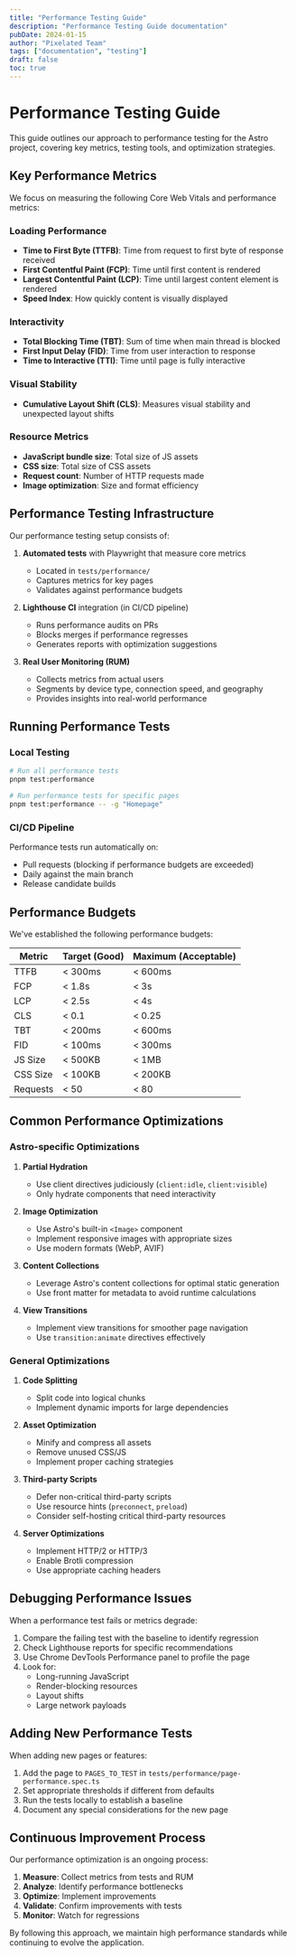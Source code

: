 ```yaml
---
title: "Performance Testing Guide"
description: "Performance Testing Guide documentation"
pubDate: 2024-01-15
author: "Pixelated Team"
tags: ["documentation", "testing"]
draft: false
toc: true
---
```


# Performance Testing Guide

This guide outlines our approach to performance testing for the Astro project, covering key metrics, testing tools, and optimization strategies.

## Key Performance Metrics

We focus on measuring the following Core Web Vitals and performance metrics:

### Loading Performance

- **Time to First Byte (TTFB)**: Time from request to first byte of response received
- **First Contentful Paint (FCP)**: Time until first content is rendered
- **Largest Contentful Paint (LCP)**: Time until largest content element is rendered
- **Speed Index**: How quickly content is visually displayed

### Interactivity

- **Total Blocking Time (TBT)**: Sum of time when main thread is blocked
- **First Input Delay (FID)**: Time from user interaction to response
- **Time to Interactive (TTI)**: Time until page is fully interactive

### Visual Stability

- **Cumulative Layout Shift (CLS)**: Measures visual stability and unexpected layout shifts

### Resource Metrics

- **JavaScript bundle size**: Total size of JS assets
- **CSS size**: Total size of CSS assets
- **Request count**: Number of HTTP requests made
- **Image optimization**: Size and format efficiency

## Performance Testing Infrastructure

Our performance testing setup consists of:

1. **Automated tests** with Playwright that measure core metrics
   - Located in `tests/performance/`
   - Captures metrics for key pages
   - Validates against performance budgets

2. **Lighthouse CI** integration (in CI/CD pipeline)
   - Runs performance audits on PRs
   - Blocks merges if performance regresses
   - Generates reports with optimization suggestions

3. **Real User Monitoring (RUM)**
   - Collects metrics from actual users
   - Segments by device type, connection speed, and geography
   - Provides insights into real-world performance

## Running Performance Tests

### Local Testing

```bash
# Run all performance tests
pnpm test:performance

# Run performance tests for specific pages
pnpm test:performance -- -g "Homepage"
```

### CI/CD Pipeline

Performance tests run automatically on:

- Pull requests (blocking if performance budgets are exceeded)
- Daily against the main branch
- Release candidate builds

## Performance Budgets

We've established the following performance budgets:

| Metric | Target (Good) | Maximum (Acceptable) |
|--------|---------------|----------------------|
| TTFB   | < 300ms       | < 600ms              |
| FCP    | < 1.8s        | < 3s                 |
| LCP    | < 2.5s        | < 4s                 |
| CLS    | < 0.1         | < 0.25               |
| TBT    | < 200ms       | < 600ms              |
| FID    | < 100ms       | < 300ms              |
| JS Size| < 500KB       | < 1MB                |
| CSS Size| < 100KB      | < 200KB              |
| Requests| < 50         | < 80                 |

## Common Performance Optimizations

### Astro-specific Optimizations

1. **Partial Hydration**
   - Use client directives judiciously (`client:idle`, `client:visible`)
   - Only hydrate components that need interactivity

2. **Image Optimization**
   - Use Astro's built-in `<Image>` component
   - Implement responsive images with appropriate sizes
   - Use modern formats (WebP, AVIF)

3. **Content Collections**
   - Leverage Astro's content collections for optimal static generation
   - Use front matter for metadata to avoid runtime calculations

4. **View Transitions**
   - Implement view transitions for smoother page navigation
   - Use `transition:animate` directives effectively

### General Optimizations

1. **Code Splitting**
   - Split code into logical chunks
   - Implement dynamic imports for large dependencies

2. **Asset Optimization**
   - Minify and compress all assets
   - Remove unused CSS/JS
   - Implement proper caching strategies

3. **Third-party Scripts**
   - Defer non-critical third-party scripts
   - Use resource hints (`preconnect`, `preload`)
   - Consider self-hosting critical third-party resources

4. **Server Optimizations**
   - Implement HTTP/2 or HTTP/3
   - Enable Brotli compression
   - Use appropriate caching headers

## Debugging Performance Issues

When a performance test fails or metrics degrade:

1. Compare the failing test with the baseline to identify regression
2. Check Lighthouse reports for specific recommendations
3. Use Chrome DevTools Performance panel to profile the page
4. Look for:
   - Long-running JavaScript
   - Render-blocking resources
   - Layout shifts
   - Large network payloads

## Adding New Performance Tests

When adding new pages or features:

1. Add the page to `PAGES_TO_TEST` in `tests/performance/page-performance.spec.ts`
2. Set appropriate thresholds if different from defaults
3. Run the tests locally to establish a baseline
4. Document any special considerations for the new page

## Continuous Improvement Process

Our performance optimization is an ongoing process:

1. **Measure**: Collect metrics from tests and RUM
2. **Analyze**: Identify performance bottlenecks
3. **Optimize**: Implement improvements
4. **Validate**: Confirm improvements with tests
5. **Monitor**: Watch for regressions

By following this approach, we maintain high performance standards while continuing to evolve the application.
